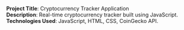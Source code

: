 **Project Title**: Cryptocurrency Tracker Application                      
**Description**: Real-time cryptocurrency tracker built using JavaScript.                                                 
**Technologies Used**: JavaScript, HTML, CSS, CoinGecko API.
